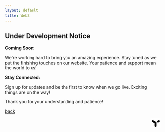 ```yaml
---
layout: default
title: Web3
---
```



## Under Development Notice

**Coming Soon:**

We're working hard to bring you an amazing experience. Stay tuned as we put the finishing touches on our website. Your patience and support mean the world to us!

**Stay Connected:**

Sign up for updates and be the first to know when we go live. Exciting things are on the way!

Thank you for your understanding and patience!

[back](../../)

<a href="https://pdu.pub"><img height="32" align="right" src="/assets/images/logo.png"></a>
